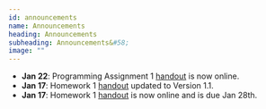 ```yaml
---
id: announcements
name: Announcements
heading: Announcements
subheading: Announcements&#58;
image: ""
---
```



 - **Jan 22**: Programming Assignment 1 [handout](assets/assignments/PA01.pdf) is now online.
 - **Jan 17**: Homework 1 [handout](assets/assignments/HW01.pdf) updated to Version 1.1.
 - **Jan 17**: Homework 1 [handout](assets/assignments/HW01.pdf) is now online and is due Jan 28th.
